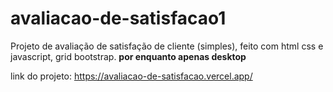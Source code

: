 # avaliacao-de-satisfacao1

Projeto de avaliação de satisfação de cliente (simples), feito com html css e javascript, grid bootstrap.
**por enquanto apenas desktop**

link do projeto: https://avaliacao-de-satisfacao.vercel.app/
